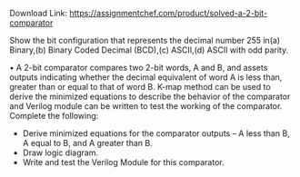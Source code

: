 Download Link: https://assignmentchef.com/product/solved-a-2-bit-comparator
<br>
<p class="ui header product-top-header" title="A 2-bit comparator Solution">Show the bit configuration that represents the decimal number 255 in(a) Binary,(b) Binary Coded Decimal (BCD),(c) ASCII,(d) ASCII with odd parity.

• A 2-bit comparator compares two 2-bit words, A and B, and assets outputs indicating whether the decimal equivalent of word A is less than, greater than or equal to that of word B. K-map method can be used to derive the minimized equations to describe the behavior of the comparator and Verilog module can be written to test the working of the comparator. Complete the following:

<ul>

 <li>Derive minimized equations for the comparator outputs – A less than B, A equal to B, and A greater than B.</li>

 <li>Draw logic diagram.</li>

 <li>Write and test the Verilog Module for this comparator.</li>

</ul>